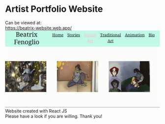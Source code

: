 # Artist Portfolio Website
Can be viewed at: </br>
https://beatrix-website.web.app/
</br>
![alt_image](https://github.com/nathanfenoglio/beatrix_website/blob/master/readme_pics/digital_art_tab.png)
</br>
Website created with React JS </br>
Please have a look if you are willing. Thank you!


